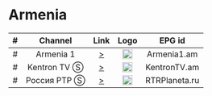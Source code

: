 <h1>Armenia</h1>

| # |   Channel    |                                    Link                                     |                           Logo                           |     EPG id     |
|:-:|:------------:|:---------------------------------------------------------------------------:|:--------------------------------------------------------:|:--------------:|
| # |  Armenia 1   |          [>](http://amtv.tulixcdn.com/amtv2/am2abr/index.m3u8)          | <img height="20" src="https://i.imgur.com/HIwJ4lc.png"/> |  Armenia1.am   |
| # | Kentron TV Ⓢ | [>](http://trn03.bozztv.com/gin-kentron/index.m3u8) | <img height="20" src="https://i.imgur.com/eCaxBFn.png"/> | 	KentronTV.am  |
| # | Россия РТР Ⓢ | [>](http://s7.merlive.am/RTRPlaneta/tracks-v1a1/mono.m3u8) | <img height="20" src="https://i.imgur.com/f54OT4e.png"/> | RTRPlaneta.ru |
